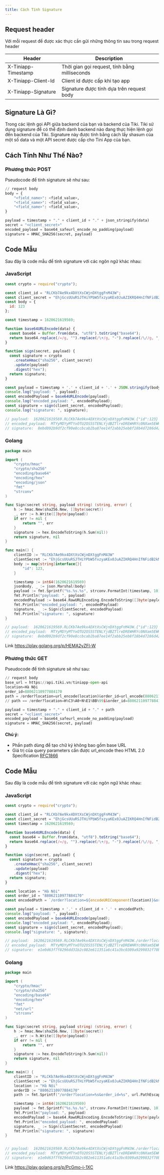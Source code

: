 ```yaml
---
title: Cách Tính Signature
---
```


## Request header

Với mỗi request để được xác thực cần gửi những thông tin sau trong request header

| Header              | Description                                   |
| ----------          | ----------                                    |
| X-Tiniapp-Timestamp | Thời gian gọi request, tính bằng milliseconds |
| X-Tiniapp-Client-Id | Client id được cấp khi tạo app                |
| X-Tiniapp-Signature | Signature được tính dựa trên request body     |


## Signature Là Gì?

Trong các lệnh gọi API giữa backend của bạn và backend của Tiki. Tiki sử dụng signature để có thể định danh backend nào đang thực hiện lệnh gọi đến backend của Tiki. Signature này được tính bằng cách lấy shasum của một số data và một API secret được cấp cho Tini App của bạn.

## Cách Tính Như Thế Nào?

### Phương thức POST

Pseudocode để tính signature sẽ như sau:

```python
// request body
body = {
    "<field_name>": <field_value>,
    "<field_name>": <field_value>,
    "<field_name>": <field_value>,
}

payload = timestamp + "." + client_id + "." + json_stringify(data)
secret = "<client_secret>"
encoded_payload = base64_safeurl_encode_no_padding(payload)
signature = HMAC_SHA256(secret, payload)
```

## Code Mẫu

Sau đây là code mẫu để tính signature với các ngôn ngữ khác nhau:

### JavaScript

```javascript
const crypto = require("crypto");

const client_id = "RLCKb7Ae9kx4DXtXsCWjnDXtggFnM43W";
const client_secret = "EhjGcsUUuRSJTHiYPbW5fxzyaKEx0JuAZIKRQ4HnIfNFidB2kMg6locQbTIEz3Vf";
const body = {
  id: 123
};

const timestamp = 1620621619569;

function base64URLEncode(data) {
  const base64 = Buffer.from(data, "utf8").toString("base64");
  return base64.replace(/=/g, "").replace(/\+/g, "-").replace(/\//g, "_");
}

function sign(secret, payload) {
  const signature = crypto
    .createHmac("sha256", client_secret)
    .update(payload)
    .digest("hex");
  return signature;
}

const payload = timestamp + '.' + client_id + '.' + JSON.stringify(body);
console.log("payload: ", payload);
const encodedPayload = base64URLEncode(payload);
console.log("encoded_payload: ", encodedPayload);
const signature = sign(client_secret, encodedPayload);
console.log("signature: ", signature);

// payload:  1620621619569.RLCKb7Ae9kx4DXtXsCWjnDXtggFnM43W.{"id":123}
// encoded_payload:  MTYyMDYyMTYxOTU2OS5STENLYjdBZTlreDREWHRYc0NXam5EWHRnZ0ZuTTQzVy57ImlkIjoxMjN9
// signature:  8ebd092b9df2cf90e8ccbcab2ba87ee14f2abb25eb8f18b4d7286d42adcd45c2
```

### Golang

```go
package main

import (
	"crypto/hmac"
	"crypto/sha256"
	"encoding/base64"
	"encoding/hex"
	"encoding/json"
	"fmt"
	"strconv"
)

func Sign(secret string, payload string) (string, error) {
	h := hmac.New(sha256.New, []byte(secret))
	_, err := h.Write([]byte(payload))
	if err != nil {
		return "", err
	}
	signature := hex.EncodeToString(h.Sum(nil))
	return signature, nil
}

func main() {
	clientID := "RLCKb7Ae9kx4DXtXsCWjnDXtggFnM43W"
	clientSecret := "EhjGcsUUuRSJTHiYPbW5fxzyaKEx0JuAZIKRQ4HnIfNFidB2kMg6locQbTIEz3Vf"
	body := map[string]interface{}{
		"id": 123,
	}

	timestamp := int64(1620621619569)
	jsonBody, _ := json.Marshal(body)
	payload := fmt.Sprintf("%s.%s.%s", strconv.FormatInt(timestamp, 10), clientID, string(jsonBody))
	fmt.Println("payload: ", payload)
	encodedPayload := base64.RawURLEncoding.EncodeToString([]byte(payload))
	fmt.Println("encoded_payload: ", encodedPayload)
	signature, _ := Sign(clientSecret, encodedPayload)
	fmt.Println("signature: ", signature)
}

// payload:  1620621619569.RLCKb7Ae9kx4DXtXsCWjnDXtggFnM43W.{"id":123}
// encoded_payload:  MTYyMDYyMTYxOTU2OS5STENLYjdBZTlreDREWHRYc0NXam5EWHRnZ0ZuTTQzVy57ImlkIjoxMjN9
// signature:  8ebd092b9df2cf90e8ccbcab2ba87ee14f2abb25eb8f18b4d7286d42adcd45c2

```

Link https://play.golang.org/p/HEMA2yZFl-W


### Phương thức GET

Pseudocode để tính signature sẽ như sau:

```python
// request body
base_url = https://api.tiki.vn/tiniapp-open-api
location=Hà Nội
order_id=88062110977884170
path = /order?location=url_encode(location)&order_id=url_encode(88062110977884170)
// path == /order?location=H%C3%A0+N%E1%BB%99i&order_id=88062110977884170

payload = timestamp + "." + client_id + "." + path
secret = "<client_secret>"
encoded_payload = base64_safeurl_encode_no_padding(payload)
signature = HMAC_SHA256(secret, payload)
```
#### Chú ý:
+ Phần path dùng để tạo chữ ký không bao gồm base URL
+ Giá trị của query parameters cần được url_encode theo HTML 2.0 Specification [RFC1866](https://datatracker.ietf.org/doc/html/rfc3986)
## Code Mẫu

Sau đây là code mẫu để tính signature với các ngôn ngữ khác nhau:

### JavaScript

```javascript
const crypto = require("crypto");

const client_id = "RLCKb7Ae9kx4DXtXsCWjnDXtggFnM43W";
const client_secret = "EhjGcsUUuRSJTHiYPbW5fxzyaKEx0JuAZIKRQ4HnIfNFidB2kMg6locQbTIEz3Vf";
const timestamp = 1620621619569;

function base64URLEncode(data) {
  const base64 = Buffer.from(data, "utf8").toString("base64");
  return base64.replace(/=/g, "").replace(/\+/g, "-").replace(/\//g, "_");
}

function sign(secret, payload) {
  const signature = crypto
    .createHmac("sha256", client_secret)
    .update(payload)
    .digest("hex");
  return signature;
}

const location = "Hà Nội"
const order_id = "88062110977884170"
const encodedPath = `/order?location=${encodeURIComponent(location)}&order_id=${encodeURIComponent(order_id)}`;

const payload = timestamp + '.' + client_id + '.' + encodedPath;
console.log("payload: ", payload);
const encodedPayload = base64URLEncode(payload);
console.log("encoded_payload: ", encodedPayload);
const signature = sign(client_secret, encodedPayload);
console.log("signature: ", signature);

// payload:  1620621619569.RLCKb7Ae9kx4DXtXsCWjnDXtggFnM43W./order?location=H%C3%A0%20N%E1%BB%99i&order_id=88062110977884170
// encoded_payload:  MTYyMDYyMTYxOTU2OS5STENLYjdBZTlreDREWHRYc0NXam5EWHRnZ0ZuTTQzVy4vb3JkZXI_bG9jYXRpb249SCVDMyVBMCUyME4lRTElQkIlOTlpJm9yZGVyX2lkPTg4MDYyMTEwOTc3ODg0MTcw
// signature:  e1e0d63f7f8296dd31b2c082e611351a6c41a3bc0309a9299832f70b693722c8
```

### Golang

```go
package main

import (
	"crypto/hmac"
	"crypto/sha256"
	"encoding/base64"
	"encoding/hex"
	"fmt"
	"net/url"
	"strconv"
)

func Sign(secret string, payload string) (string, error) {
	h := hmac.New(sha256.New, []byte(secret))
	_, err := h.Write([]byte(payload))
	if err != nil {
		return "", err
	}
	signature := hex.EncodeToString(h.Sum(nil))
	return signature, nil
}

func main() {
	clientID := "RLCKb7Ae9kx4DXtXsCWjnDXtggFnM43W"
	clientSecret := "EhjGcsUUuRSJTHiYPbW5fxzyaKEx0JuAZIKRQ4HnIfNFidB2kMg6locQbTIEz3Vf"
	location := "Hà Nội"
	orderID := "88062110977884170"
	path := fmt.Sprintf("/order?location=%s&order_id=%s", url.PathEscape(location), url.PathEscape(orderID))

	timestamp := int64(1620621619569)
	payload := fmt.Sprintf("%s.%s.%s", strconv.FormatInt(timestamp, 10), clientID, path)
	fmt.Println("payload: ", payload)
	encodedPayload := base64.RawURLEncoding.EncodeToString([]byte(payload))
	fmt.Println("encoded_payload: ", encodedPayload)
	signature, _ := Sign(clientSecret, encodedPayload)
	fmt.Println("signature: ", signature)
}


// payload:  1620621619569.RLCKb7Ae9kx4DXtXsCWjnDXtggFnM43W./order?location=H%C3%A0%20N%E1%BB%99i&order_id=88062110977884170
// encoded_payload:  MTYyMDYyMTYxOTU2OS5STENLYjdBZTlreDREWHRYc0NXam5EWHRnZ0ZuTTQzVy4vb3JkZXI_bG9jYXRpb249SCVDMyVBMCUyME4lRTElQkIlOTlpJm9yZGVyX2lkPTg4MDYyMTEwOTc3ODg0MTcw
// signature:  e1e0d63f7f8296dd31b2c082e611351a6c41a3bc0309a9299832f70b693722c8
```

Link https://play.golang.org/p/PcGmo-j-1XC
